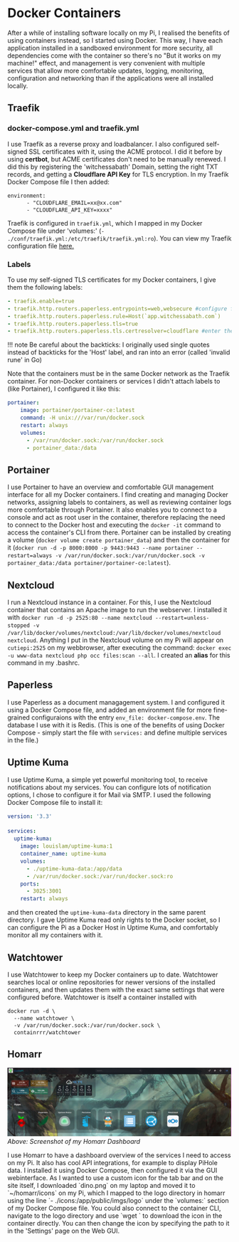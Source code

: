 # Docker Containers

After a while of installing software locally on my Pi, I realised the benefits of using containers instead, so I started using Docker.
This way, I have each application installed in a sandboxed environment for more security, all dependencies come with the container so there's no "But it works on my machine!" effect, and management is very convenient with multiple services that allow more comfortable updates, logging, monitoring, configuration and networking than if the applications were all installed locally.

## Traefik

### docker-compose.yml and traefik.yml
I use Traefik as a reverse proxy and loadbalancer.
I also configured self-signed SSL certificates with it, using the ACME protocol.
I did it before by using **certbot**, but ACME certificates don't need to be manually renewed.
I did this by registering the 'witchessabath' Domain, setting the right TXT records, and getting a **Cloudflare API Key** for TLS encryption.
In my Traefik Docker Compose file I then added:
```
environment:
      - "CLOUDFLARE_EMAIL=xx@xx.com"
      - "CLOUDFLARE_API_KEY=xxxx"
```
Traefik is configured in `traefik.yml`, which I mapped in my Docker Compose file under 'volumes:' (`- ./conf/traefik.yml:/etc/traefik/traefik.yml:ro`).
You can view my Traefik configuration file <a href="https://github.com/witchessabath/containers/blob/main/traefik/conf/traefik.yml" target="_blank">here.</a>

### Labels
To use my self-signed TLS certificates for my Docker containers, I give them the following labels:
```yml
- traefik.enable=true
- traefik.http.routers.paperless.entrypoints=web,websecure #configure for HTTP or HTTPS traffic/HTTPS redirection
- traefik.http.routers.paperless.rule=Host(`app.witchessabath.com`)
- traefik.http.routers.paperless.tls=true
- traefik.http.routers.paperless.tls.certresolver=cloudflare #enter the name of the certificate resolver configured in traefik.yml
```
!!! note
    Be careful about the backticks: I originally used single quotes instead of backticks for the 'Host' label, and ran into an error (called 'invalid rune' in Go)

Note that the containers must be in the same Docker network as the Traefik container.
For non-Docker containers or services I didn't attach labels to (like Portainer), I configured it like this:

```yml
portainer:
    image: portainer/portainer-ce:latest
    command: -H unix:///var/run/docker.sock
    restart: always
    volumes:
      - /var/run/docker.sock:/var/run/docker.sock
      - portainer_data:/data
```

## Portainer
I use Portainer to have an overview and comfortable GUI management interface for all my Docker containers.
I find creating and managing Docker networks, assigning labels to containers, as well as reviewing container logs more comfortable through Portainer.
It also enables you to connect to a console and act as root user in the container, therefore replacing the need to connect to the Docker host and executing the `docker -it` command to access the container's CLI from there.
Portainer can be installed by creating a volume (`docker volume create portainer_data`) and then the container for it (`docker run -d -p 8000:8000 -p 9443:9443 --name portainer --restart=always -v /var/run/docker.sock:/var/run/docker.sock -v portainer_data:/data portainer/portainer-ce:latest`).

## Nextcloud
I run a Nextcloud instance in a container.
For this, I use the Nextcloud container that contains an Apache image to run the webserver.
I installed it with `docker run -d -p 2525:80 --name nextcloud --restart=unless-stopped -v /var/lib/docker/volumes/nextcloud:/var/lib/docker/volumes/nextcloud nextcloud`.
Anything I put in the Nextcloud volume on my Pi will appear on `cutiepi:2525` on my webbrowser, after executing the command: `docker exec -u www-data nextcloud php occ files:scan --all`. I created an **alias** for this command in my .bashrc.

## Paperless
I use Paperless as a document managagement system.
I and configured it using a Docker Compose file, and added an environment file for more fine-grained configuraions with the entry `env_file: docker-compose.env`.
The database I use with it is Redis. (This is one of the benefits of using Docker Compose - simply start the file with `services:` and define multiple services in the file.)

## Uptime Kuma
I use Uptime Kuma, a simple yet powerful monitoring tool, to receive notifications about my services.
You can configure lots of notification options, I chose to configure it for Mail via SMTP.
I used the following Docker Compose file to install it:
```yml
version: '3.3'

services:
  uptime-kuma:
    image: louislam/uptime-kuma:1
    container_name: uptime-kuma
    volumes:
      - ./uptime-kuma-data:/app/data
      - /var/run/docker.sock:/var/run/docker.sock:ro
    ports:
      - 3025:3001 
    restart: always
```
and then created the `uptime-kuma-data` directory in the same parent directory.
I gave Uptime Kuma read only rights to the Docker socket, so I can configure the Pi as a Docker Host in Uptime Kuma, and comfortably monitor all my containers
with it.

## Watchtower
I use Watchtower to keep my Docker containers up to date.
Watchtower searches local or online repositories for newer versions of the installed containers, and then updates them with the exact same settings that were configured before.
Watchtower is itself a container installed with 
```
docker run -d \
  --name watchtower \
  -v /var/run/docker.sock:/var/run/docker.sock \
  containrrr/watchtower
```
## Homarr
![Screenshot](img/dashboard.png)
*Above: Screenshot of my Homarr Dashboard*
<p>
I use Homarr to have a dashboard overview of the services I need to access on my Pi.
It also has cool API integrations, for example to display PiHole data.
I installed it using Docker Compose, then configured it via the GUI webinterface.
As I wanted to use a custom icon for the tab bar and on the site itself, I downloaded `dino.png` on my laptop and moved it to `~/homarr/icons` on my Pi, which I mapped to the logo directory in homarr using the line `- ./icons:/app/public/imgs/logo` under the `volumes:` section of my Docker Compose file.
You could also connect to the container CLI, navigate to the logo directory and use `wget <icon URL>` to download the icon in the container directly.
You can then change the icon by specifying the path to it in the 'Settings' page on the Web GUI.
</p>